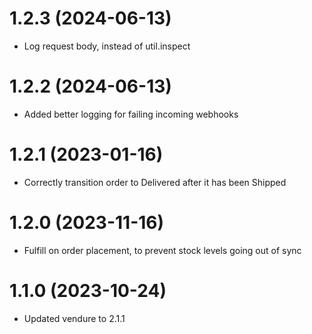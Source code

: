 # 1.2.3 (2024-06-13)

- Log request body, instead of util.inspect

# 1.2.2 (2024-06-13)

- Added better logging for failing incoming webhooks

# 1.2.1 (2023-01-16)

- Correctly transition order to Delivered after it has been Shipped

# 1.2.0 (2023-11-16)

- Fulfill on order placement, to prevent stock levels going out of sync

# 1.1.0 (2023-10-24)

- Updated vendure to 2.1.1
